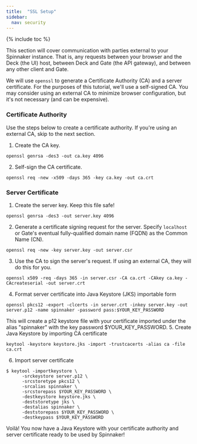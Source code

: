 ```yaml
---
title:  "SSL Setup"
sidebar:
  nav: security
---
```

{% include toc %}


This section will cover communication with parties external to your Spinnaker instance. That is, any requests between your browser and the Deck (the UI) host, between Deck and Gate (the API gateway), and between any other client and Gate.

We will use `openssl` to generate a Certificate Authority (CA) and a server certificate. For the purposes of this tutorial, we'll use a self-signed CA. You may consider using an external CA to minimize browser configuration, but it's not necessary (and can be expensive).

### Certificate Authority
Use the steps below to create a certificate authority. If you're using an external CA, skip to the next section.

1. Create the CA key.
```
openssl genrsa -des3 -out ca.key 4096
```
2. Self-sign the CA certificate.
```
openssl req -new -x509 -days 365 -key ca.key -out ca.crt
```

### Server Certificate
1. Create the server key. Keep this file safe!
```
openssl genrsa -des3 -out server.key 4096
```
2. Generate a certificate signing request for the server. Specify `localhost` or Gate's eventual fully-qualified domain name (FQDN) as the Common Name (CN).
```
openssl req -new -key server.key -out server.csr
```
3. Use the CA to sign the server's request. If using an external CA, they will do this for you.
```
openssl x509 -req -days 365 -in server.csr -CA ca.crt -CAkey ca.key -CAcreateserial -out server.crt
```
4. Format server certificate into Java Keystore (JKS) importable form
```
openssl pkcs12 -export -clcerts -in server.crt -inkey server.key -out server.p12 -name spinnaker -password pass:$YOUR_KEY_PASSWORD
```
This will create a p12 keystore file with your certificate imported under the alias "spinnaker" with the key password $YOUR_KEY_PASSWORD.
5. Create Java Keystore by importing CA certificate
```
keytool -keystore keystore.jks -import -trustcacerts -alias ca -file ca.crt
```
6. Import server certificate
```
$ keytool -importkeystore \
      -srckeystore server.p12 \
      -srcstoretype pkcs12 \
      -srcalias spinnaker \
      -srcstorepass $YOUR_KEY_PASSWORD \
      -destkeystore keystore.jks \
      -deststoretype jks \
      -destalias spinnaker \
      -deststorepass $YOUR_KEY_PASSWORD \
      -destkeypass $YOUR_KEY_PASSWORD
```

Voilà! You now have a Java Keystore with your certificate authority and server certificate ready to be used by Spinnaker!
